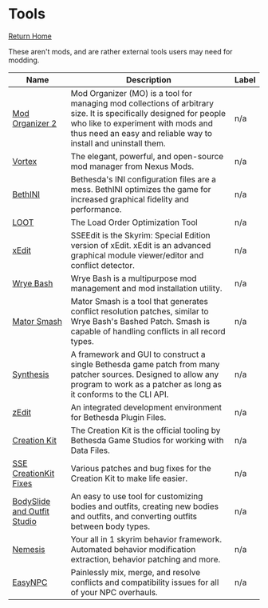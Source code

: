 # Tools
[Return Home](https://github.com/Geborgen/usefulmods)

These aren't mods, and are rather external tools users may need for modding.

| Name  | Description | Label |
| ------------- | ------------- | ------------ |
| [Mod Organizer 2](https://www.nexusmods.com/skyrimspecialedition/mods/6194)  | Mod Organizer (MO) is a tool for managing mod collections of arbitrary size. It is specifically designed for people who like to experiment with mods and thus need an easy and reliable way to install and uninstall them.  | n/a |
| [Vortex](https://www.nexusmods.com/about/vortex/)  | The elegant, powerful, and open-source mod manager from Nexus Mods.  | n/a |
| [BethINI](https://www.nexusmods.com/skyrimspecialedition/mods/4875)  | Bethesda's INI configuration files are a mess. BethINI optimizes the game for increased graphical fidelity and performance.  | n/a |
| [LOOT](https://loot.github.io/)  | The Load Order Optimization Tool  | n/a |
| [xEdit](https://www.nexusmods.com/skyrimspecialedition/mods/164)  | SSEEdit is the Skyrim: Special Edition version of xEdit. xEdit is an advanced graphical module viewer/editor and conflict detector.  | n/a |
| [Wrye Bash](https://www.nexusmods.com/skyrimspecialedition/mods/6837)  | Wrye Bash is a multipurpose mod management and mod installation utility.  | n/a |
| [Mator Smash](https://www.nexusmods.com/skyrimspecialedition/mods/39378)  | Mator Smash is a tool that generates conflict resolution patches, similar to Wrye Bash's Bashed Patch. Smash is capable of handling conflicts in all record types.  | n/a |
| [Synthesis](https://github.com/Mutagen-Modding/Synthesis)  | A framework and GUI to construct a single Bethesda game patch from many patcher sources. Designed to allow any program to work as a patcher as long as it conforms to the CLI API.  | n/a |
| [zEdit](https://github.com/z-edit/zedit)  | An integrated development environment for Bethesda Plugin Files.  | n/a |
| [Creation Kit](https://bethesda.net/en/game/bethesda-launcher)  | The Creation Kit is the official tooling by Bethesda Game Studios for working with Data Files.  | n/a |
| [SSE CreationKit Fixes](https://www.nexusmods.com/skyrimspecialedition/mods/20061)  | Various patches and bug fixes for the Creation Kit to make life easier.  | n/a |
| [BodySlide and Outfit Studio](https://www.nexusmods.com/skyrimspecialedition/mods/201)  | An easy to use tool for customizing bodies and outfits, creating new bodies and outfits, and converting outfits between body types.  | n/a |
| [Nemesis](https://www.nexusmods.com/skyrimspecialedition/mods/60033)  | Your all in 1 skyrim behavior framework. Automated behavior modification extraction, behavior patching and more.  | n/a |
| [EasyNPC](https://www.nexusmods.com/skyrimspecialedition/mods/52313)  | Painlessly mix, merge, and resolve conflicts and compatibility issues for all of your NPC overhauls.  | n/a |
